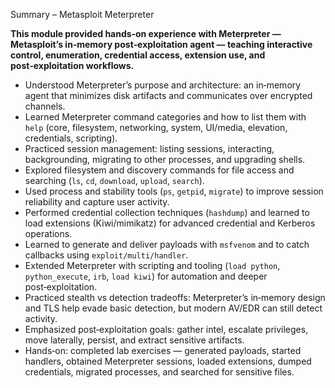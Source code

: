 Summary – Metasploit Meterpreter

**This module provided hands‑on experience with Meterpreter — Metasploit’s in‑memory post‑exploitation agent — teaching interactive control, enumeration, credential access, extension use, and post‑exploitation workflows.**

- Understood Meterpreter’s purpose and architecture: an in‑memory agent that minimizes disk artifacts and communicates over encrypted channels.  
- Learned Meterpreter command categories and how to list them with `help` (core, filesystem, networking, system, UI/media, elevation, credentials, scripting).  
- Practiced session management: listing sessions, interacting, backgrounding, migrating to other processes, and upgrading shells.  
- Explored filesystem and discovery commands for file access and searching (`ls`, `cd`, `download`, `upload`, `search`).  
- Used process and stability tools (`ps`, `getpid`, `migrate`) to improve session reliability and capture user activity.  
- Performed credential collection techniques (`hashdump`) and learned to load extensions (Kiwi/mimikatz) for advanced credential and Kerberos operations.  
- Learned to generate and deliver payloads with `msfvenom` and to catch callbacks using `exploit/multi/handler`.  
- Extended Meterpreter with scripting and tooling (`load python`, `python_execute`, `irb`, `load kiwi`) for automation and deeper post‑exploitation.  
- Practiced stealth vs detection tradeoffs: Meterpreter’s in‑memory design and TLS help evade basic detection, but modern AV/EDR can still detect activity.  
- Emphasized post‑exploitation goals: gather intel, escalate privileges, move laterally, persist, and extract sensitive artifacts.  
- Hands‑on: completed lab exercises — generated payloads, started handlers, obtained Meterpreter sessions, loaded extensions, dumped credentials, migrated processes, and searched for sensitive files.


